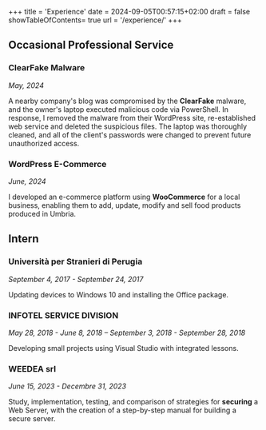 +++
title = 'Experience'
date = 2024-09-05T00:57:15+02:00
draft = false
showTableOfContents= true
url = '/experience/'
+++

## Occasional Professional Service
### ClearFake Malware
*May, 2024*

A nearby company's blog was compromised by the **ClearFake** malware, and the owner's laptop executed malicious code via PowerShell. In response, I removed the malware from their WordPress site, re-established web service and deleted the suspicious files. The laptop was thoroughly cleaned, and all of the client's passwords were changed to prevent future unauthorized access.

### WordPress E-Commerce
*June, 2024*

I developed an e-commerce platform using **WooCommerce** for a local business, enabling them to add, update, modify and sell food products produced in Umbria.

## Intern
### Università per Stranieri di Perugia
*September 4, 2017 - September 24, 2017*

Updating devices to Windows 10 and installing the Office package.
### INFOTEL SERVICE DIVISION 
*May 28, 2018 - June 8, 2018 – September 3, 2018 - September 28, 2018*

Developing small projects using Visual Studio with integrated lessons.
### WEEDEA srl 
*June 15, 2023 - Decembre 31, 2023*

Study, implementation, testing, and comparison of strategies for **securing** a Web Server, with the creation of a step-by-step manual for building a secure server.